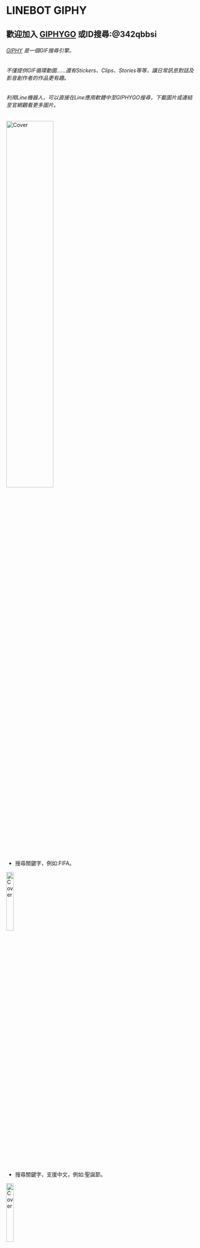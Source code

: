 # LINEBOT GIPHY
## 歡迎加入 [GIPHYGO](https://line.me/R/ti/p/@342qbbsi) 或ID搜尋:@342qbbsi

###### [GIPHY](https://giphy.com/) 是一個GIF搜尋引擎。
###### 不僅提供GIF循環動圖……還有Stickers、Clips、Stories等等，讓日常訊息對話及影音創作者的作品更有趣。
###### 利用Line機器人，可以直接在Line應用軟體中至GIPHYGO搜尋，下載圖片或連結至官網觀看更多圖片。
<img src="https://img.onl/30KFIg" alt="Cover" width="50%"/>





- 搜尋關鍵字，例如:FIFA。
<img src="https://img.onl/w0iDBk" alt="Cover" width="20%"/>

- 搜尋關鍵字，支援中文，例如:聖誕節。
<img src="https://img.onl/aet4AI" alt="Cover" width="20%"/>

- 圖文選單點擊，右側為GIPHY官方更新的受歡迎趨勢排行的GIF圖。
<img src="https://img.onl/0OlaMv" alt="Cover" width="20%"/>

- 圖文選單點擊，左側為GIPHY官方提供的透明背景GIF圖。
<img src="https://img.onl/30pO0J" alt="Cover" width="20%"/>
